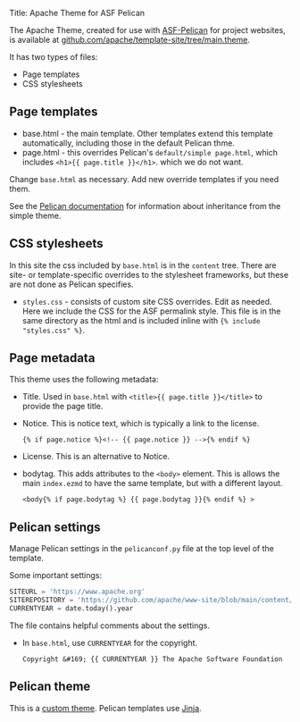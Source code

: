 Title: Apache Theme for ASF Pelican

The Apache Theme, created for use with [ASF-Pelican](asf-pelican.html) for project websites, is available at <a href="https://github.com/apache/template-site/tree/main/theme" target="_blank">github.com/apache/template-site/tree/main.theme</a>.

It has two types of files:

- Page templates
- CSS stylesheets

## Page templates

- base.html - the main template. Other templates extend this template automatically, including those in the default Pelican thme.
- page.html - this overrides Pelican's `default/simple page.html`, which includes `<h1>{{ page.title }}</h1>`. which we do not want.

Change `base.html` as necessary. Add new override templates if you need them.

See the <a href="https://docs.getpelican.com/en/latest/themes.html#inheritance" target="_blank">Pelican documentation</a> for information about inheritance from the simple theme.

## CSS stylesheets

In this site the css included by `base.html` is in the `content` tree.
There are site- or template-specific overrides to the stylesheet frameworks, but these are not done as Pelican specifies.

- `styles.css` - consists of custom site CSS overrides. Edit as needed. Here we include the CSS for the ASF permalink style.
  This file is in the same directory as the html and is included inline with `{% include "styles.css" %}`.

## Page metadata

This theme uses the following metadata:

- Title. Used in `base.html` with `<title>{{ page.title }}</title>` to provide the page title.

- Notice. This is notice text, which is typically a link to the license.

  `{% if page.notice %}<!-- {{ page.notice }} -->{% endif %}`

- License. This is an alternative to Notice.

- bodytag. This adds attributes to the `<body>` element.
  This is allows the main `index.ezmd` to have the same template, but with a different layout.

  `<body{% if page.bodytag %} {{ page.bodytag }}{% endif %} >`   

## Pelican settings

Manage Pelican settings in the `pelicanconf.py` file at the top level of the template.

Some important settings:

~~~python
SITEURL = 'https://www.apache.org'
SITEREPOSITORY = 'https://github.com/apache/www-site/blob/main/content/'
CURRENTYEAR = date.today().year
~~~

The file contains helpful comments about the settings.

- In `base.html`, use `CURRENTYEAR` for the copyright.

  `Copyright &#169; {{ CURRENTYEAR }} The Apache Software Foundation`


## Pelican theme

This is a [custom theme][1]. Pelican templates use [Jinja][2].


[1]: https://docs.getpelican.com/en/latest/themes.html
[2]: https://jinja.palletsprojects.com/en/3.0.x/
